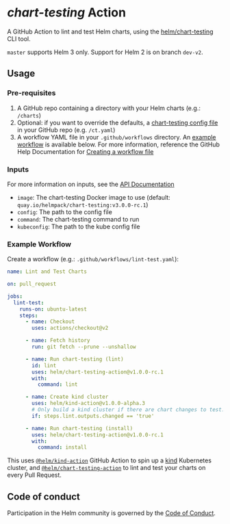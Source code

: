 # *chart-testing* Action

A GitHub Action to lint and test Helm charts, using the [helm/chart-testing](https://github.com/helm/chart-testing) CLI tool.

`master` supports Helm 3 only.
Support for Helm 2 is on branch `dev-v2`.

## Usage

### Pre-requisites

1. A GitHub repo containing a directory with your Helm charts (e.g.: `/charts`)
1. Optional: if you want to override the defaults, a [chart-testing config file](https://github.com/helm/chart-testing#configuration) in your GitHub repo (e.g. `/ct.yaml`)
1. A workflow YAML file in your `.github/workflows` directory. An [example workflow](#example-workflow) is available below.
  For more information, reference the GitHub Help Documentation for [Creating a workflow file](https://help.github.com/en/articles/configuring-a-workflow#creating-a-workflow-file)

### Inputs

For more information on inputs, see the [API Documentation](https://developer.github.com/v3/repos/releases/#input)

- `image`: The chart-testing Docker image to use (default: `quay.io/helmpack/chart-testing:v3.0.0-rc.1`)
- `config`: The path to the config file
- `command`: The chart-testing command to run
- `kubeconfig`: The path to the kube config file

### Example Workflow

Create a workflow (e.g.: `.github/workflows/lint-test.yaml`):

```yaml
name: Lint and Test Charts

on: pull_request

jobs:
  lint-test:
    runs-on: ubuntu-latest
    steps:
      - name: Checkout
        uses: actions/checkout@v2

      - name: Fetch history
        run: git fetch --prune --unshallow

      - name: Run chart-testing (lint)
        id: lint
        uses: helm/chart-testing-action@v1.0.0-rc.1
        with:
          command: lint

      - name: Create kind cluster
        uses: helm/kind-action@v1.0.0-alpha.3
        # Only build a kind cluster if there are chart changes to test.
        if: steps.lint.outputs.changed == 'true'

      - name: Run chart-testing (install)
        uses: helm/chart-testing-action@v1.0.0-rc.1
        with:
          command: install
```

This uses [`@helm/kind-action`](https://www.github.com/helm/kind-action) GitHub Action to spin up a [kind](https://kind.sigs.k8s.io/) Kubernetes cluster, and [`@helm/chart-testing-action`](https://www.github.com/helm/chart-testing-action) to lint and test your charts on every Pull Request.

## Code of conduct

Participation in the Helm community is governed by the [Code of Conduct](CODE_OF_CONDUCT.md).
